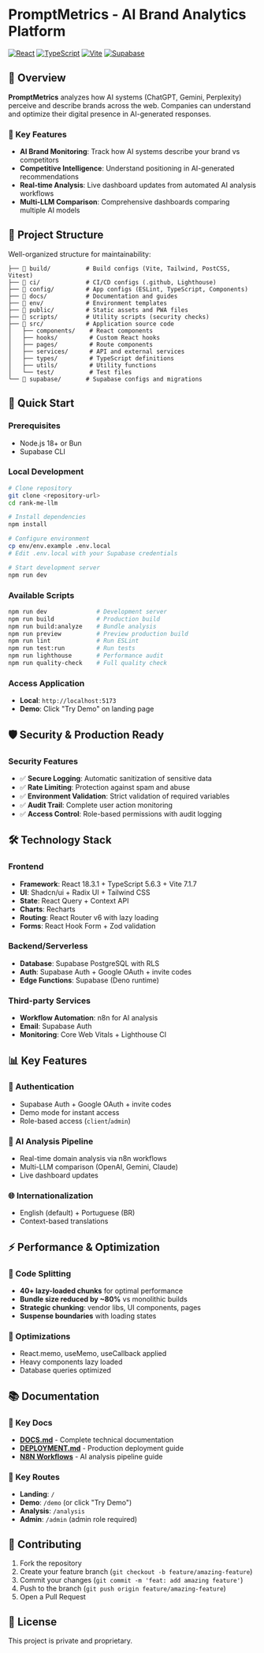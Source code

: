 # PromptMetrics - AI Brand Analytics Platform

[![React](https://img.shields.io/badge/React-18.3.1-blue.svg)](https://reactjs.org/)
[![TypeScript](https://img.shields.io/badge/TypeScript-5.6.3-blue.svg)](https://www.typescriptlang.org/)
[![Vite](https://img.shields.io/badge/Vite-7.1.7-646CFF.svg)](https://vitejs.dev/)
[![Supabase](https://img.shields.io/badge/Supabase-2.58.0-green.svg)](https://supabase.com)

## 🌟 Overview

**PromptMetrics** analyzes how AI systems (ChatGPT, Gemini, Perplexity) perceive and describe brands across the web. Companies can understand and optimize their digital presence in AI-generated responses.

### 🎯 Key Features
- **AI Brand Monitoring**: Track how AI systems describe your brand vs competitors
- **Competitive Intelligence**: Understand positioning in AI-generated recommendations
- **Real-time Analysis**: Live dashboard updates from automated AI analysis workflows
- **Multi-LLM Comparison**: Comprehensive dashboards comparing multiple AI models

## 📁 Project Structure

Well-organized structure for maintainability:

```
├── 📁 build/          # Build configs (Vite, Tailwind, PostCSS, Vitest)
├── 📁 ci/             # CI/CD configs (.github, Lighthouse)
├── 📁 config/         # App configs (ESLint, TypeScript, Components)
├── 📁 docs/           # Documentation and guides
├── 📁 env/            # Environment templates
├── 📁 public/         # Static assets and PWA files
├── 📁 scripts/        # Utility scripts (security checks)
├── 📁 src/            # Application source code
│   ├── components/    # React components
│   ├── hooks/         # Custom React hooks
│   ├── pages/         # Route components
│   ├── services/      # API and external services
│   ├── types/         # TypeScript definitions
│   ├── utils/         # Utility functions
│   └── test/          # Test files
└── 📁 supabase/       # Supabase configs and migrations
```

## 🚀 Quick Start

### Prerequisites
- Node.js 18+ or Bun
- Supabase CLI

### Local Development

```bash
# Clone repository
git clone <repository-url>
cd rank-me-llm

# Install dependencies
npm install

# Configure environment
cp env/env.example .env.local
# Edit .env.local with your Supabase credentials

# Start development server
npm run dev
```

### Available Scripts

```bash
npm run dev              # Development server
npm run build            # Production build
npm run build:analyze    # Bundle analysis
npm run preview          # Preview production build
npm run lint             # Run ESLint
npm run test:run         # Run tests
npm run lighthouse       # Performance audit
npm run quality-check    # Full quality check
```

### Access Application
- **Local**: `http://localhost:5173`
- **Demo**: Click "Try Demo" on landing page

## 🛡️ Security & Production Ready

### Security Features
- ✅ **Secure Logging**: Automatic sanitization of sensitive data
- ✅ **Rate Limiting**: Protection against spam and abuse
- ✅ **Environment Validation**: Strict validation of required variables
- ✅ **Audit Trail**: Complete user action monitoring
- ✅ **Access Control**: Role-based permissions with audit logging

## 🛠 Technology Stack

### Frontend
- **Framework**: React 18.3.1 + TypeScript 5.6.3 + Vite 7.1.7
- **UI**: Shadcn/ui + Radix UI + Tailwind CSS
- **State**: React Query + Context API
- **Charts**: Recharts
- **Routing**: React Router v6 with lazy loading
- **Forms**: React Hook Form + Zod validation

### Backend/Serverless
- **Database**: Supabase PostgreSQL with RLS
- **Auth**: Supabase Auth + Google OAuth + invite codes
- **Edge Functions**: Supabase (Deno runtime)

### Third-party Services
- **Workflow Automation**: n8n for AI analysis
- **Email**: Supabase Auth
- **Monitoring**: Core Web Vitals + Lighthouse CI

## 📊 Key Features

### 🔐 Authentication
- Supabase Auth + Google OAuth + invite codes
- Demo mode for instant access
- Role-based access (`client`/`admin`)

### 🤖 AI Analysis Pipeline
- Real-time domain analysis via n8n workflows
- Multi-LLM comparison (OpenAI, Gemini, Claude)
- Live dashboard updates

### 🌐 Internationalization
- English (default) + Portuguese (BR)
- Context-based translations

## ⚡ Performance & Optimization

### 🚀 Code Splitting
- **40+ lazy-loaded chunks** for optimal performance
- **Bundle size reduced by ~80%** vs monolithic builds
- **Strategic chunking**: vendor libs, UI components, pages
- **Suspense boundaries** with loading states

### 🎯 Optimizations
- React.memo, useMemo, useCallback applied
- Heavy components lazy loaded
- Database queries optimized

## 📚 Documentation

### 📖 Key Docs
- **[DOCS.md](docs/DOCS.md)** - Complete technical documentation
- **[DEPLOYMENT.md](docs/DEPLOYMENT.md)** - Production deployment guide
- **[N8N Workflows](docs/N8N-WORKFLOWS-README.md)** - AI analysis pipeline guide

### 🔗 Key Routes
- **Landing**: `/`
- **Demo**: `/demo` (or click "Try Demo")
- **Analysis**: `/analysis`
- **Admin**: `/admin` (admin role required)

## 🤝 Contributing

1. Fork the repository
2. Create your feature branch (`git checkout -b feature/amazing-feature`)
3. Commit your changes (`git commit -m 'feat: add amazing feature'`)
4. Push to the branch (`git push origin feature/amazing-feature`)
5. Open a Pull Request

## 📄 License

This project is private and proprietary.